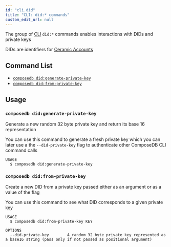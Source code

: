```yaml
---
id: "cli.did"
title: "CLI: did:* commands"
custom_edit_url: null
---
```


<head>
  <meta name="robots" content="noindex" />
  <meta name="googlebot" content="noindex" />
</head>

The group of [CLI](../modules/cli.md) `did:*` commands enables interactions with
DIDs and private keys

DIDs are identifiers for
[Ceramic Accounts](https://developers.ceramic.network/docs-docusaurus/docs/composedb/core-concepts#accounts)

## Command List

- [`composedb did:generate-private-key`](#composedb-didgenerate-private-key)
- [`composedb did:from-private-key`](#composedb-didfrom-private-key)

## Usage

### `composedb did:generate-private-key`

Generate a new random 32 byte private key and return its base 16 representation

You can use this command to generate a fresh private key which you can later use
a the `--did-private-key` flag to authenticate other ComposeDB CLI command calls

```
USAGE
  $ composedb did:generate-private-key
```

### `composedb did:from-private-key`

Create a new DID from a private key passed either as an argument or as a value
of the flag

You can use this command to see what DID corresponds to a given private key

```
USAGE
  $ composedb did:from-private-key KEY
  
OPTIONS
  --did-private-key        A random 32 byte private key represented as a base16 string (pass only if not passed as positional argument)
```
